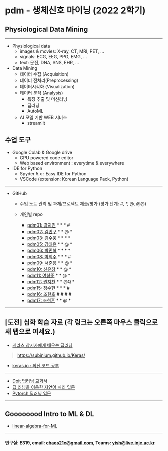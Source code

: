 # pdm - 생체신호 마이닝 (2022 2학기)
## Physiological Data Mining
---
* Physiological data
  - images & movies: X-ray, CT, MRI, PET, ...
  - signals: ECG, EEG, PPG, EMG, ...
  - text: 문진, DNA, SNS, EHR, ...
* Data Mining
  - 데이터 수집 (Acquisition)
  - 데이터 전처리(Preprocessing)
  - 데이터시각화 (Visualization)
  - 데이터 분석 (Analysis)
    * 특징 추출 및 머신러닝
    * 딥러닝
    * AutoML
  - AI 모델 기반 WEB 서비스
    * streamlit
    
## 수업 도구
* Google Colab & Google drive
  - GPU powered code editor
  - Web based environment : everytime & everywhere
* IDE for Python
  - Spyder 5.x : Easy IDE for Python
  - VSCode (extension: Korean Language Pack, Python)
---
* GitHub
  - 수업 노트 관리 및 과제/프로젝트 제출/평가 (평가 단계: #, *, @, @@)
  
  - 개인별 repo  
    * [pdm01: 강지민](https://github.com/rkdwlals37/pdm01) * * * #
    * [pdm02: 김민구](https://github.com/alsrn36533/pdm02) * * @ *
    * [pdm03: 김수웅](https://github.com/rlatndnd9804/pdm03) * * * *
    * [pdm05: 김태윤](https://github.com/kimtaeyoon1/pdm05) * * @ *
    * [pdm06: 박민혁](https://github.com/minhyeokpark/pdm06) * * * *
    * [pdm08: 박희주](https://github.com/suyangegrong/pdm08) * * * #
    * [pdm09: 서준용](https://github.com/joi0804/pdm09) * * @ *
    * [pdm10: 신유창](https://github.com/pdm10/pdm10) * * @ *
    * [pdm11: 여창준](https://github.com/dpfpsel0622/pdm11) * * @ *
    * [pdm12: 원지찬](https://github.com/dnjswlcks67/pdm12) * * @Q *
    * [pdm15: 정수현](https://github.com/jungsh210/pbm15) * * * #
    * [pdm16: 조현호]() # # # #
    * [pdm17: 조현훈](https://github.com/pdm17/pdm17) * * @ *


---
 
 ## [도전] 심화 학습 자료 (각 링크는 오른쪽 마우스 클릭으로 새 탭으로 여세요.)

 - [케라스 창시자에게 배우는 딥러닝](https://github.com/rickiepark/deep-learning-with-python-notebooks) 
 > https://subinium.github.io/Keras/
 - [keras.io : 최신 코드 공부](https://keras.io)
 ---
 - [Doit 딥러닝 교과서](http://easyspub.co.kr/20_Menu/BookView/472/PUB) 
 - [딥 러닝을 이용한 자연어 처리 입문](https://wikidocs.net/book/2155)
 - [Pytorch 딥러닝 입문](https://github.com/Justin-A/DeepLearning101)  
 ---
 ## Goooooood Intro to ML & DL
 - [linear-algebra-for-ML](https://www.freecodecamp.org/news/how-machine-learning-leverages-linear-algebra-to-optimize-model-trainingwhy-you-should-learn-the-fundamentals-of-linear-algebra/)
 ---
 
  #### 연구실: E319, email: chaos21c@gmail.com, Teams: yish@live.inje.ac.kr
 
